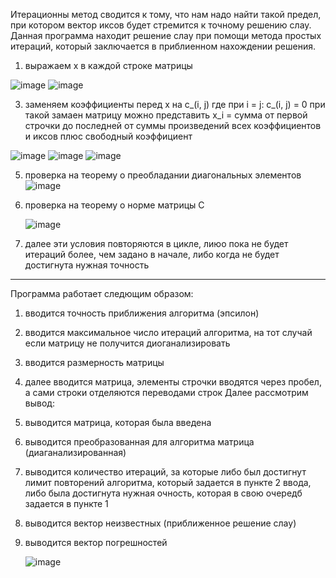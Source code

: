 Итерационны метод сводится к тому, что нам надо найти такой предел, при котором вектор иксов будет стремится к точному решению слау.
Данная программа находит решение слау при помощи метода простых итераций, который заключается в приблиенном нахождении решения. 
1)	выражаем x в каждой строке матрицы
   
  ![image](https://github.com/user-attachments/assets/89d50909-d959-4cfb-8337-e0069363ec1b)
  ![image](https://github.com/user-attachments/assets/866756d2-cce7-4e62-91f6-c2429132880b)

3) заменяем коэффициенты перед х на c_(i, j) где при i = j: с_(i, j) = 0 при такой замаен 
матрицу можно представить x_i = сумма от первой строчки до последней от суммы произведений всех коэффициентов и иксов плюс свободный коэффициент

  ![image](https://github.com/user-attachments/assets/2f44280a-d683-4090-b19c-91f1359da953)
  ![image](https://github.com/user-attachments/assets/acce2036-6580-41e9-a9ee-7bed92b1a51c)
  ![image](https://github.com/user-attachments/assets/082d0886-e51a-4bd1-843b-c740f2dfc0d4)

 
5) проверка на теорему о преобладании диагональных элементов 
   ![image](https://github.com/user-attachments/assets/5b424b7e-d14e-4d34-bc61-a584266d902a)

6) проверка на теорему о норме матрицы С

   ![image](https://github.com/user-attachments/assets/79829a8c-ea33-4027-bdb9-05b7c52efc28)

7) далее эти условия повторяются в цикле, лиюо пока не будет итераций более, чем задано в начале, либо когда не будет достигнута нужная точность


-------------------------------------------------------------------------------------------------
Программа работает следющим образом:
1) вводится точность приближения алгоритма (эпсилон)
2) вводится максимальное число итераций алгоритма, на тот случай если матрицу не получится диоганализировать
3) вводится размерность матрицы
4) далее вводится матрица, элементы строчки вводятся через пробел, а сами строки отделяются переводами строк
Далее рассмотрим вывод:
1) выводится матрица, которая была введена
2) выводится преобразованная для алгоритма матрица (диаганализированная)
3) выводится количество итераций, за которые либо был достигнут лимит повторений алгоритма, который задается в пункте 2 ввода, либо была достигнута нужная очность, которая в свою очередб задается в пункте 1
4) выводится вектор неизвестных (приближенное решение слау)
5) выводится вектор погрешностей
   
   ![image](https://github.com/user-attachments/assets/99f6760d-66ee-44a0-8e17-6a07107b25d1)

